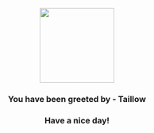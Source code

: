 <p align="center">
    <img src="https://raw.githubusercontent.com/PokeAPI/sprites/master/sprites/pokemon/276.png" width="150" height="150">
</p>
<h3 align="center">You have been greeted by - <b>Taillow</b></h3>
<h3 align="center">Have a nice day!</h3>
